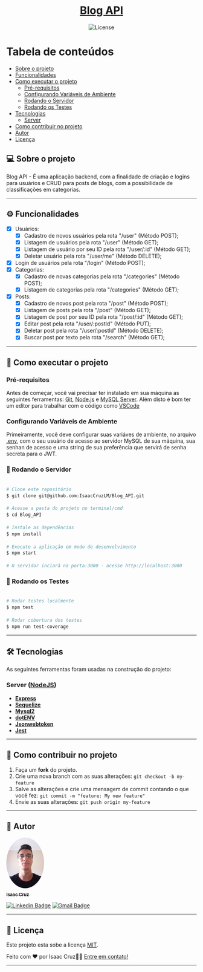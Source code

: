 
<h1 align="center">
     <a href="#" alt="site do ecoleta"> Blog API </a>
</h1>

<p align="center"> 
  <img alt="License" src="https://img.shields.io/badge/license-MIT-brightgreen">
</p>

Tabela de conteúdos
=================
<!--ts-->
   * [Sobre o projeto](#-sobre-o-projeto)
   * [Funcionalidades](#%EF%B8%8F-funcionalidades)
   * [Como executar o projeto](#-como-executar-o-projeto)
     * [Pré-requisitos](#pré-requisitos)
     * [Configurando Variáveis de Ambiente](#configurando-variáveis-de-ambiente)
     * [Rodando o Servidor](#-rodando-o-servidor)
     * [Rodando os Testes](#-rodando-os-testes)
   * [Tecnologias](#-tecnologias)
     * [Server](#server)
   * [Como contribuir no projeto](#-como-contribuir-no-projeto)
   * [Autor](#-autor)
   * [Licença](#-licença)
<!--te-->

## 💻 Sobre o projeto

Blog API - É uma aplicação backend, com a finalidade de criação e logins para usuários e CRUD para posts de blogs, com a possibilidade de classificações em categorias.

---

## ⚙️ Funcionalidades

- [x] Usuários:
  - [x] Cadastro de novos usuários pela rota "/user" (Método POST);
  - [x] Listagem de usuários pela rota "/user" (Método GET);
  - [x] Listagem de usuário por seu ID pela rota "/user/:id" (Método GET);
  - [x] Deletar usuário pela rota "/user/me" (Método DELETE);
- [x] Login de usuários pela rota "/login" (Método POST);
- [x] Categorias:
  - [x] Cadastro de novas categorias pela rota "/categories" (Método POST);
  - [x] Listagem de categorias pela rota "/categories" (Método GET);
- [x] Posts:
  - [x] Cadastro de novos post pela rota "/post" (Método POST);
  - [x] Listagem de posts pela rota "/post" (Método GET);
  - [x] Listagem de post por seu ID pela rota "/post/:id" (Método GET);
  - [x] Editar post pela rota "/user/:postId" (Método PUT);
  - [x] Deletar post pela rota "/user/:postId" (Método DELETE);
  - [x] Buscar post por texto pela rota "/search" (Método GET);

---

## 🚀 Como executar o projeto

### Pré-requisitos

Antes de começar, você vai precisar ter instalado em sua máquina as seguintes ferramentas:
[Git](https://git-scm.com), [Node.js](https://nodejs.org/en/) e [MySQL Server](https://dev.mysql.com/downloads/mysql/). 
Além disto é bom ter um editor para trabalhar com o código como [VSCode](https://code.visualstudio.com/)

### Configurando Variáveis de Ambiente

Primeiramente, você deve configurar suas variáves de ambiente, no arquivo [.env](https://github.com//IsaacCruzLM/Blog_API/edit/main/.env), com o seu usuário de acesso ao servidor MySQL de sua máquina, sua senhan de acesso e uma string de sua preferência que servirá de senha secreta para o JWT.

### 🎲 Rodando o Servidor

```bash

# Clone este repositório
$ git clone git@github.com:IsaacCruzLM/Blog_API.git

# Acesse a pasta do projeto no terminal/cmd
$ cd Blog_API

# Instale as dependências
$ npm install

# Execute a aplicação em modo de desenvolvimento
$ npm start

# O servidor inciará na porta:3000 - acesse http://localhost:3000

```

### 🎲 Rodando os Testes

```bash

# Rodar testes localmente
$ npm test

# Rodar cobertura dos testes
$ npm run test-coverage

```

---

## 🛠 Tecnologias

As seguintes ferramentas foram usadas na construção do projeto:

### [](https://github.com/IsaacCruzLM/Blog_API/blob/main/README.md#server)**Server**  ([NodeJS](https://nodejs.org/en/))

-   **[Express](https://expressjs.com/)**
-   **[Sequelize](https://sequelize.org/v3/)**
-   **[Mysql2](https://www.npmjs.com/package/mysql2)**
-   **[dotENV](https://github.com/motdotla/dotenv)**
-   **[Jsonwebtoken](https://jwt.io/)**
-   **[Jest](https://jestjs.io/)**

---

## 💪 Como contribuir no projeto

1. Faça um **fork** do projeto.
2. Crie uma nova branch com as suas alterações: `git checkout -b my-feature`
3. Salve as alterações e crie uma mensagem de commit contando o que você fez: `git commit -m "feature: My new feature"`
4. Envie as suas alterações: `git push origin my-feature`

---

## 🦸 Autor

<a href="https://www.linkedin.com/in/isaaccruzz/">
 <img style="border-radius: 50%;" src="./public/profile.jpeg" width="100px;" alt=""/>
 <br />
 <sub><b>Isaac Cruz</b></sub></a>
 <br />

[![Linkedin Badge](https://img.shields.io/badge/-Isaac-blue?style=flat-square&logo=Linkedin&logoColor=white&link=https://www.linkedin.com/in/isaaccruzz/)](https://www.linkedin.com/in/isaaccruzz/) 
[![Gmail Badge](https://img.shields.io/badge/-isaac.clm1@gmail.com-c14438?style=flat-square&logo=Gmail&logoColor=white&link=mailto:isaac.clm1@gmail.com)](mailto:isaac.clm1@gmail.com)

---

## 📝 Licença

Este projeto esta sobe a licença [MIT](./LICENSE).

Feito com ❤️ por Isaac Cruz👋🏽 [Entre em contato!](https://www.linkedin.com/in/isaaccruzz/)

---
